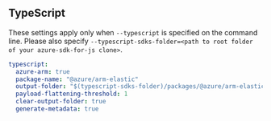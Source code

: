 ## TypeScript

These settings apply only when `--typescript` is specified on the command line.
Please also specify `--typescript-sdks-folder=<path to root folder of your azure-sdk-for-js clone>`.

```yaml $(typescript)
typescript:
  azure-arm: true
  package-name: "@azure/arm-elastic"
  output-folder: "$(typescript-sdks-folder)/packages/@azure/arm-elastic"
  payload-flattening-threshold: 1
  clear-output-folder: true
  generate-metadata: true
```
